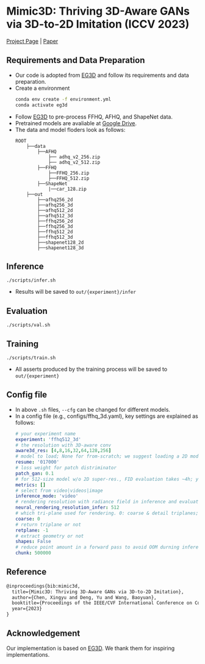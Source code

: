 # Mimic3D: Thriving 3D-Aware GANs via 3D-to-2D Imitation (ICCV 2023)

[Project Page](https://seanchenxy.github.io/Mimic3DWeb/) | [Paper](https://arxiv.org/abs/2303.09036) 

## Requirements and Data Preparation
+ Our code is adopted from [EG3D](https://github.com/NVlabs/eg3d) and follow its requirements and data preparation.
+ Create a environment
    ```bash
    conda env create -f environment.yml
    conda activate eg3d
    ```
+ Follow [EG3D](https://github.com/NVlabs/eg3d/tree/main/dataset_preprocessing) to pre-process FFHQ, AFHQ, and ShapeNet data.
+ Pretrained models are avaliable at [Google Drive](https://drive.google.com/drive/folders/1zu9PUD2TvPuc-zTU1hK8q8GnnxcUdZxj?usp=sharing).
+ The data and model floders look as follows:
    ```
    ROOT
        ├──data
            ├──AFHQ
                ├── adhq_v2_256.zip
                ├── adhq_v2_512.zip
            ├──FFHQ
                ├──FFHQ_256.zip
                ├──FFHQ_512.zip
            ├──ShapeNet
                |──car_128.zip
        ├──out
            ├──afhq256_2d
            ├──afhq256_3d
            ├──afhq512_2d
            ├──afhq512_3d
            ├──ffhq256_2d
            ├──ffhq256_3d
            ├──ffhq512_2d
            ├──ffhq512_3d
            ├──shapenet128_2d
            ├──shapenet128_3d
    ```
## Inference
```
./scripts/infer.sh
```
+ Results will be saved to `out/{experiment}/infer`


## Evaluation 
```
./scripts/val.sh
```

## Training 
```
./scripts/train.sh
```
+ All asserts produced by the training process will be saved to `out/{experiment}`

## Config file
+ In above `.sh` files, `--cfg` can be changed for different models.
+ In a config file (e.g., configs/ffhq_3d.yaml), key settings are explained as follows:
    ```yaml
    # your experiment name
    experiment: 'ffhq512_3d' 
    # the resolution with 3D-aware conv
    aware3d_res: [4,8,16,32,64,128,256] 
    # model to load; None for from-scratch; we suggest loading a 2D model before training a 3D model; also, a 3D model can be trained from scratch
    resume: '017000' 
    # loss weight for patch distriminator
    patch_gan: 0.1 
    # for 512-size model w/o 2D super-res., FID evaluation takes ~4h; you would want to set `metrics: []` to cancel evaluation durning training
    metrics: [] 
    # select from video|videos|image
    inference_mode: 'video' 
    # rendering resolution with radiance field in inference and evaluation
    neural_rendering_resolution_infer: 512 
    # which tri-plane used for rendering. 0: coarse & detail triplanes; 1: coarse triplane; 2: detail triplane
    coarse: 0 
    # return triplane or not
    retplane: -1 
    # extract geometry or not
    shapes: False 
    # reduce point amount in a forward pass to avoid OOM durning inference and evaluation
    chunk: 500000 
    ```

## Reference
```tex
@inproceedings{bib:mimic3d,
  title={Mimic3D: Thriving 3D-Aware GANs via 3D-to-2D Imitation},
  author={Chen, Xingyu and Deng, Yu and Wang, Baoyuan},
  booktitle={Proceedings of the IEEE/CVF International Conference on Computer Vision (ICCV)},
  year={2023}
}
```

## Acknowledgement
Our implementation is based on [EG3D](https://github.com/NVlabs/eg3d). We thank them for inspiring implementations.
